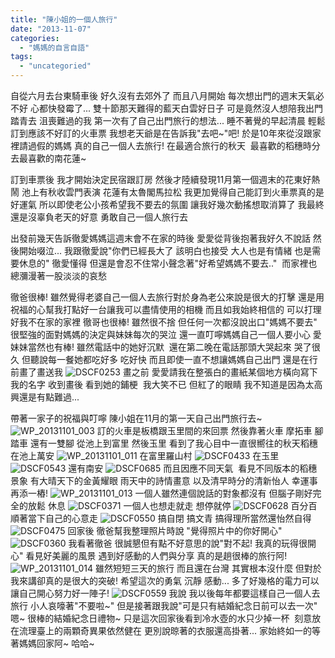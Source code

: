 ```yaml
---
title: "陳小姐的一個人旅行"
date: "2013-11-07"
categories: 
  - "媽媽的自言自語"
tags: 
  - "uncategoried"
---
```


自從六月去台東騎車後 好久沒有去郊外了 而且八月開始 每次想出門的週末天氣必不好 心都快發霉了... 雙十節那天難得的藍天白雲好日子 可是竟然沒人想陪我出門踏青去 沮喪難過的我 第一次有了自己出門旅行的想法... 睡不著覺的早起清晨 輕鬆訂到應該不好訂的火車票 我想老天爺是在告訴我"去吧~"吧! 於是10年來從沒跟家裡請過假的媽媽 真的自己一個人去旅行! 在最適合旅行的秋天  最喜歡的稻穗時分 去最喜歡的南花蓮~

訂到車票後 我才開始決定民宿跟訂房 然後才陸續發現11月第一個週末的花東好熱鬧 池上有秋收雲門表演 花蓮有太魯閣馬拉松 我更加覺得自己能訂到火車票真的是好運氣 所以即使老公小孩希望我不要去的氛圍 讓我好幾次動搖想取消算了 我最終還是沒辜負老天的好意 勇敢自己一個人旅行去

出發前幾天告訴徹愛媽媽這週末會不在家的時後 愛愛從背後抱著我好久不說話 然後開始啜泣... 我跟徹愛說"你們已經長大了 該明白也接受 大人也是有情緒 也是需要休息的" 徹愛懂得 但還是會忍不住常小聲念著"好希望媽媽不要去.."  而家裡也總瀰漫著一股淡淡的哀愁

徹爸很棒! 雖然覺得老婆自己一個人去旅行對於身為老公來說是很大的打擊 還是用祝福的心幫我打點好一台讓我可以盡情使用的相機 而且如我始終相信的 可以打理好我不在家的家裡 徹哥也很棒! 雖然很不捨 但任何一次都沒說出口"媽媽不要去" 很堅強的面對媽媽的決定與妹妹每次的哭泣 還一直叮嚀媽媽自己一個人要小心 愛妹妹當然也有棒! 雖然電話中的她好沉默  還在第二晚在電話那頭大哭起來 哭了很久 但聽說每一餐她都吃好多 吃好快 而且即使一直不想讓媽媽自己出門 還是在行前畫了畫送我 ![DSCF0253](images/10685154503_f847a139db.jpg) 畫之前 愛愛請我在整張白的畫紙某個地方橫向寫下我的名字 收到畫後 看到她的鋪梗  我大笑不已 但紅了的眼睛 我不知道是因為太高興還是有點難過...

帶著一家子的祝福與叮嚀 陳小姐在11月的第一天自己出門旅行去~ ![WP_20131101_003](images/10685153903_f3990ce85f.jpg) 訂的火車是板橋跟玉里間的來回票 然後靠著火車 摩拓車 腳踏車 還有一雙腳 從池上到富里 然後玉里 看到了我心目中一直很嚮往的秋天稻穗 在池上萬安 ![WP_20131101_011](images/10684886105_f858a62318.jpg) 在富里羅山村 ![DSCF0433](images/10684809955_883d001a6f.jpg) 在玉里 ![DSCF0543](images/10684784736_be2ce51505.jpg) 還有南安 ![DSCF0685](images/10684769976_0f12145bf0.jpg) 而且因應不同天氣  看見不同版本的稻穗景象 有大晴天下的金黃耀眼 雨天中的詩情畫意 以及清早時分的清新怡人 幸運事再添一樁! ![WP_20131101_013](images/10685103123_0777cd5896.jpg) 一個人雖然連個說話的對象都沒有 但腦子剛好完全的放鬆 休息 ![DSCF0371](images/10684904286_ab6546d748.jpg) 一個人也想走就走 想停就停 ![DSCF0628](images/10685101643_62fa776164.jpg) 百分百順著當下自己的心意走 ![DSCF0550](images/10684734885_9838f89955.jpg) 搞自閉 搞文青 搞得理所當然還怡然自得 ![DSCF0475](images/10685018983_9b94abca43.jpg) 回家後 徹爸幫我整理照片時說 "覺得照片中的你好開心" ![DSCF0360](images/10684864155_6cdc35f8b1.jpg) 我看著徹爸 很誠懇但有點不好意思的說"對不起! 我真的玩得很開心" 看見好美麗的風景 遇到好感動的人們與分享 真的是趟很棒的旅行阿! ![WP_20131101_014](images/10685102583_556f1b2d55.jpg) 雖然短短三天的旅行 而且還在台灣 其實根本沒什麼 但對於我來講卻真的是很大的突破! 希望這次的勇氣 沉靜 感動... 多了好幾格的電力可以讓自己開心努力好一陣子! ![DSCF0559](images/10684774916_6ebbc88e11.jpg) 我說 我以後每年都要這樣自己一個人去旅行 小人哀嚎著"不要啦~" 但是接著跟我說"可是只有結婚紀念日前可以去一次" 嗯~ 很棒的結婚紀念日禮物~ 只是這次回家後看到冷水壺的水只少掉一杯  刻意放在流理臺上的兩顆奇異果依然健在 更別說晾著的衣服還高掛著... 家始終如一的等著媽媽回家阿~ 哈哈~
